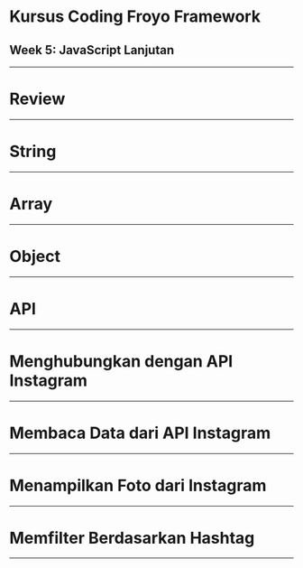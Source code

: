 # Kursus Coding Froyo Framework
## Week 5: JavaScript Lanjutan

---

# Review

---

# String

---

# Array

---

# Object

---

# API

---

# Menghubungkan dengan API Instagram

---

# Membaca Data dari API Instagram

---

# Menampilkan Foto dari Instagram

---

# Memfilter Berdasarkan Hashtag

---


